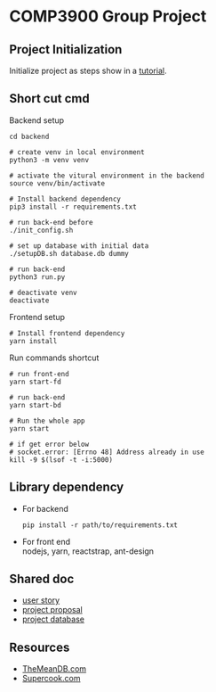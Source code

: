 # COMP3900 Group Project

## Project Initialization

Initialize project as steps show in a [tutorial](https://blog.miguelgrinberg.com/post/how-to-create-a-react--flask-project).

## Short cut cmd

Backend setup

```shell script
cd backend

# create venv in local environment
python3 -m venv venv

# activate the vitural environment in the backend
source venv/bin/activate

# Install backend dependency
pip3 install -r requirements.txt

# run back-end before
./init_config.sh

# set up database with initial data
./setupDB.sh database.db dummy

# run back-end
python3 run.py

# deactivate venv
deactivate
```

Frontend setup

```shell script
# Install frontend dependency
yarn install
```

Run commands shortcut

```shell script
# run front-end
yarn start-fd

# run back-end
yarn start-bd

# Run the whole app
yarn start

# if get error below
# socket.error: [Errno 48] Address already in use
kill -9 $(lsof -t -i:5000)
```

## Library dependency

-   For backend
    ```shell script
    pip install -r path/to/requirements.txt
    ```
-   For front end  
    nodejs, yarn, reactstrap, ant-design

## Shared doc

-   [user story](https://docs.google.com/spreadsheets/d/1qSPU-KEQnGpVmDDSivxHypBpjh8esTrcqYm7yF3MPrk/edit#gid=812299105)
-   [project proposal](https://docs.google.com/document/d/1RtghPqgeN_DQ1P-0ZA0ga-XivQWohAAlo604RircTu4/edit#)
-   [project database](https://docs.google.com/document/d/1z_uow2fpJijJQOvk1MSehG06YD3CALLbAlJlMDtUWhg/edit?usp=sharing)

## Resources

-   [TheMeanDB.com](https://www.themealdb.com)
-   [Supercook.com](https://www.supercook.com)
